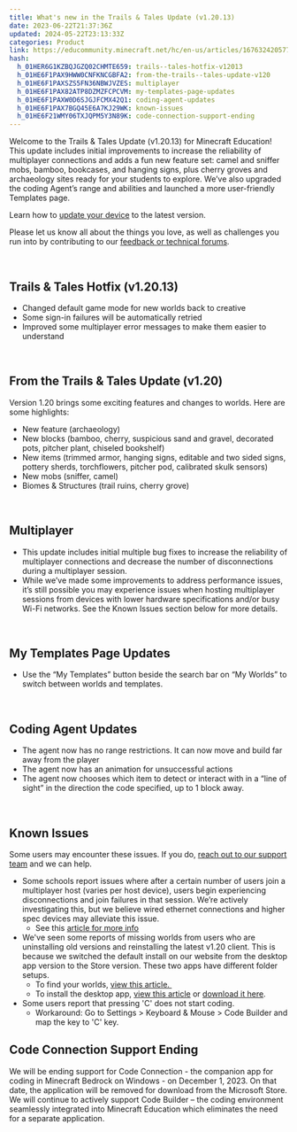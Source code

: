 ```yaml
---
title: What's new in the Trails & Tales Update (v1.20.13)
date: 2023-06-22T21:37:36Z
updated: 2024-05-22T23:13:33Z
categories: Product
link: https://educommunity.minecraft.net/hc/en-us/articles/16763242057748-What-s-new-in-the-Trails-Tales-Update-v1-20-13
hash:
  h_01HER6G1KZBQJGZQ02CHMTE659: trails--tales-hotfix-v12013
  h_01HE6F1PAX9HWW0CNFKNCGBFA2: from-the-trails--tales-update-v120
  h_01HE6F1PAXSZS5FN36NBWJVZES: multiplayer
  h_01HE6F1PAX82ATP8DZMZFCPCVM: my-templates-page-updates
  h_01HE6F1PAXW0D6SJGJFCMX42Q1: coding-agent-updates
  h_01HE6F1PAX7BGQ45E6A7KJ29WK: known-issues
  h_01HE6F21WMY06TXJQPM5Y3N89K: code-connection-support-ending
---
```


Welcome to the Trails & Tales Update (v1.20.13) for Minecraft Education! This update includes initial improvements to increase the reliability of multiplayer connections and adds a fun new feature set: camel and sniffer mobs, bamboo, bookcases, and hanging signs, plus cherry groves and archaeology sites ready for your students to explore. We’ve also upgraded the coding Agent’s range and abilities and launched a more user-friendly Templates page.

Learn how to [update your device](../Installation/Update-to-a-New-Version-of-Minecraft-Education.md) to the latest version.

Please let us know all about the things you love, as well as challenges you run into by contributing to our [feedback or technical forums](https://aka.ms/mcfeaturerequest). 

 

## **Trails & Tales Hotfix (v1.20.13)**

- Changed default game mode for new worlds back to creative
- Some sign-in failures will be automatically retried
- Improved some multiplayer error messages to make them easier to understand

 

## **From the Trails & Tales Update (v1.20)**

Version 1.20 brings some exciting features and changes to worlds. Here are some highlights:

- New feature (archaeology)
- New blocks (bamboo, cherry, suspicious sand and gravel, decorated pots, pitcher plant, chiseled bookshelf)
- New items (trimmed armor, hanging signs, editable and two sided signs, pottery sherds, torchflowers, pitcher pod, calibrated skulk sensors)
- New mobs (sniffer, camel)
- Biomes & Structures (trail ruins, cherry grove)

 

## **Multiplayer**

- This update includes initial multiple bug fixes to increase the reliability of multiplayer connections and decrease the number of disconnections during a multiplayer session.
- While we’ve made some improvements to address performance issues, it’s still possible you may experience issues when hosting multiplayer sessions from devices with lower hardware specifications and/or busy Wi-Fi networks. See the Known Issues section below for more details.

 

## **My Templates Page Updates**

- Use the “My Templates” button beside the search bar on “My Worlds” to switch between worlds and templates.

 

## **Coding Agent Updates**

- The agent now has no range restrictions. It can now move and build far away from the player
- The agent now has an animation for unsuccessful actions
- The agent now chooses which item to detect or interact with in a “line of sight” in the direction the code specified, up to 1 block away.

 

## **Known Issues**

Some users may encounter these issues. If you do, [reach out to our support team](https://aka.ms/MEE_New_Request) and we can help.

- Some schools report issues where after a certain number of users join a multiplayer host (varies per host device), users begin experiencing disconnections and join failures in that session. We’re actively investigating this, but we believe wired ethernet connections and higher spec devices may alleviate this issue.
  - See this [article for more info](../Troubleshooting/Troubleshooting-multiplayer-multiple-disconnections-inventory-lag.md)
- We've seen some reports of missing worlds from users who are uninstalling old versions and reinstalling the latest v1.20 client. This is because we switched the default install on our website from the desktop app version to the Store version. These two apps have different folder setups. 
  - To find your worlds, [view this article. ](../Administration-and-License-Management/Location-of-World-Files.md)
  - To install the desktop app, [view this article](../Installation/Windows-Installation-Guide.md) or [download it here](https://aka.ms/downloadmee-desktopApp). 
- Some users report that pressing 'C' does not start coding. 
  - Workaround: Go to Settings \> Keyboard & Mouse \> Code Builder and map the key to 'C' key. 

## Code Connection Support Ending

We will be ending support for Code Connection - the companion app for coding in Minecraft Bedrock on Windows - on December 1, 2023. On that date, the application will be removed for download from the Microsoft Store. We will continue to actively support Code Builder – the coding environment seamlessly integrated into Minecraft Education which eliminates the need for a separate application.

